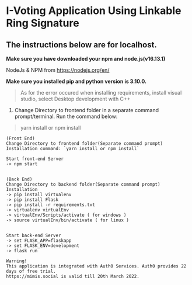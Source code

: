 # I-Voting Application Using Linkable Ring Signature
## The instructions below are for localhost.
**Make sure you have downloaded your npm and node.js(v16.13.1)**

NodeJs & NPM from https://nodejs.org/en/

**Make sure you installed pip and python version is 3.10.0.**
> As for the error occured when installing requirements, install visual studio, select Desktop development with C++

1. Change Directory to frontend folder in a separate command prompt/terminal. Run the command below:
> yarn install or npm install
```
(Front End)
Change Directory to frontend folder(Separate command prompt)
Installation command: `yarn install or npm install`
```


	
	Start front-end Server
	-> npm start
	
	
	(Back End) 
	Change Directory to backend folder(Separate command prompt)
	Installation
	-> pip install virtualenv
	-> pip install Flask
	-> pip install -r requirements.txt
	-> virtualenv virtualEnv
	-> virtualEnv/Scripts/activate ( for windows )
	-> source virtualEnv/bin/activate ( for linux )
	
	
	Start back-end Server
	-> set FLASK_APP=flaskapp
	-> set FLASK_ENV=development
	-> flask run

	Warning!
	This application is integrated with Auth0 Services. Auth0 provides 22 days of free trial.
	https://mimis.social is valid till 20th March 2022.
